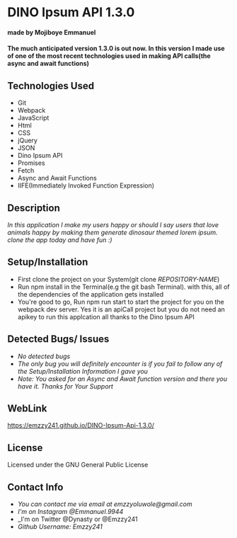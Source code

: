 # DINO Ipsum API 1.3.0
#### made by Mojiboye Emmanuel

#### The much anticipated version 1.3.0 is out now. In this version I made use of one of the most recent technologies used in making API calls(the async and await functions)

## Technologies Used
* Git
* Webpack
* JavaScript
* Html
* CSS
* jQuery
* JSON
* Dino Ipsum API
* Promises
* Fetch
* Async and Await Functions
* IIFE(Immediately Invoked Function Expression)

## Description
_In this application I make my users happy or should I say users that love animals happy by making them generate  dinosaur themed lorem ipsum. clone the app today and have fun :)_

## Setup/Installation
* First clone the project on your System(git clone _REPOSITORY-NAME_)
* Run npm install in the Terminal(e.g the git bash Terminal). with this, all of the dependencies of the application gets installed
* You're good to go, Run npm run start to start the project for you on the webpack dev server. Yes it is an apiCall project but you do not need an apikey to run this applcation all thanks to the Dino Ipsum API


## Detected Bugs/ Issues
* _No detected bugs_
* _The only bug you will definitely encounter is if you fail to follow any of the Setup/Installation Information I gave you_
* _Note: You asked for an Async and Await function version and there you have it. Thanks for Your Support_

## WebLink
https://emzzy241.github.io/DINO-Ipsum-Api-1.3.0/

## License
Licensed under the GNU General Public License

## Contact Info
* _You can contact me via email at emzzyoluwole@gmail.com_
* _I'm on Instagram @Emmanuel.9944_
* _I'm on Twitter @Dynasty or @Emzzy241
* _Github Username: Emzzy241_